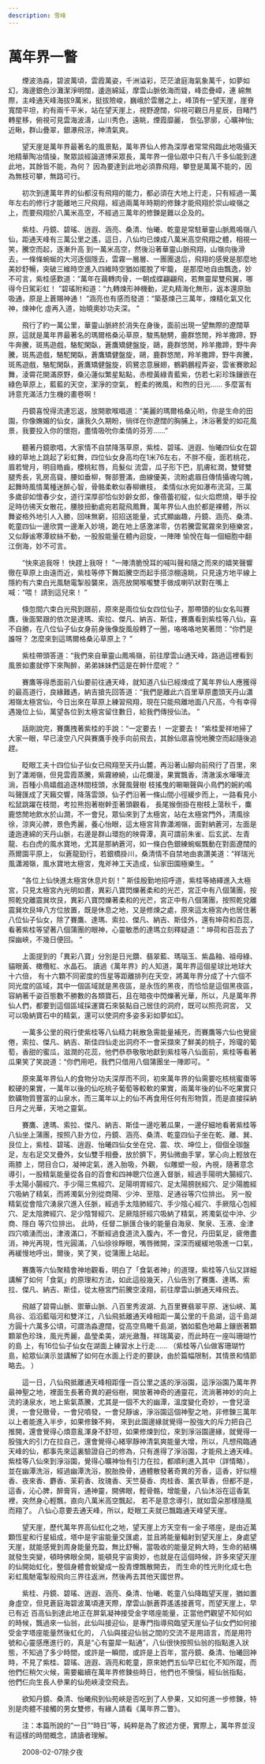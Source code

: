 ```yaml
---
description: 雪峰
---
```


# 萬年界一瞥

　　煙波浩淼，碧波萬頃，雲霞萬姿，千洲溢彩，茫茫滄庭海氣象萬千，如夢如幻，海邊銀色沙灘潔淨明闊，逶迤綿延，摩雲山脈依海而聳，峰峦疊嶂，連 綿無際，主峰通天峰海拔9萬米，挺拔險峻，巍峨於雲層之上，峰頂有一望天崖，崖脊寬闊平坦，約有兩千平米，站在望天崖上，視野遼闊，仰視可觀日月星辰，目睹鬥轉星移，俯視可見雲海波濤，山川秀色，遠眺，煙霞靡麗， 恢弘寥廓，心曠神怡; 近瞅，群山疊翠，銀瀑飛淙，神清氣爽。

　　望天崖是萬年界最著名的風景點，萬年界仙人修為深厚者常常飛臨此地吸攝天地精華陶冶情操，聚眾談經論道博采眾長，萬年界一億仙眾中只有八千多仙能到達此地，其餘皆不能，為何？ 因為要達到此地必須靠飛翔，攀登是萬萬不能的，因為無枝可攀，無路可行。

　　初次到達萬年界的仙都沒有飛翔的能力，都必須在大地上行走，只有經過一萬年左右的修行才能離地三尺飛翔，經過兩萬年時期的修鍊才能飛翔於崇山峻嶺之上，而要飛翔於八萬米高空，不經過三萬年的修鍊是難以企及的。

　　紫桂、丹鏡、碧瑤、逍遐、涵亮、桑清、怡曦、乾童是常駐華靈山脈鳳鳴嶺八仙，距通天峰有三萬公里之遙，這日，八仙均已煉成八萬米高空飛翔之體，相視一笑，騰空而起，逐漸升高 到一萬米高空，然後沿著華靈山脈飛翔，山嶺向後滑去，一條條蜿蜒的大河逐個隱去，雲霧一層層、一團團退后，飛翔的感覺是那麼地美妙舒暢，突破三維時空進入四維時空猶如擺脫了牢籠， 是那麼地自由飄逸，妙不可言，紫桂感歎道：“萬年在繭轉肉骨，一朝成蝶翩翩飛，若無靈犀雙飛翼，哪得今日駕彩虹！ ”碧瑤附和道：“九轉煉形神機動，泥丸精海化無形，返本還原胎吸通，原是上蒼賜神通！ ”涵亮也有感而發道：“築基煉己三萬年，煉精化氣又化神，煉神化 虛再入道，始曉奧妙功夫深。 ”

　　飛行了約一萬公里，華靈山脈終於消失在身後，面前出現一望無際的遼闊草原，這就是萬年界最著名的瑪爾格桑沁草原，駿馬馳騁，鹿群悠閒，羚羊撒蹄，野牛奔騰，斑馬遊戲，駱駝閑臥，蒼鷹矯健盤旋，鷗，鹿群悠閒，羚羊撒蹄，野牛奔騰，斑馬遊戲，駱駝閑臥，蒼鷹矯健盤旋，鷗，鹿群悠閒，羚羊撒蹄，野牛奔騰，斑馬遊戲，駱駝閑臥，蒼鷹矯健盤旋，鸥鷺恣意展翅，鶴鹳鵬程弄姿，雲雀賽歌起舞，淩霄花開滿原野，桑沁蓮似繁星點點，赤橙黃綠青藍紫，仿若七彩珍珠鑲嵌在 綠色草原上，藍藍的天空，潔淨的空氣， 輕柔的微風，和煦的日光...... 多麼富有詩意充滿活力生機的畫卷啊！

　　丹鏡喜悅得流連忘返，放開歌喉唱道：“美麗的瑪爾格桑沁哟，你是生命的田園，你像嫵媚的仙女，讓我久久期盼，徜徉在你遼闊的胸脯上，沐浴著愛的如花風景，我要投入你的懷抱，盡情吸吮你柔情的芬芳......”

　　聽著丹鏡歌唱，大家情不自禁降落草原，紫桂、碧瑤、逍遐、怡曦四仙女在碧綠的草地上跳起了彩虹舞，四位仙女身高均在1米76左右，不胖不瘦，面若桃花，眉若彎月，明目皓齒，櫻桃紅唇，烏髮似 流雲，瓜子形下巴，肌膚紅潤，雙臂雙腿秀長，乳房高聳，腰如垂柳，臀部豐滿，曲線優美，流盼處眉目傳情攝魂勾魄，起舞時風情萬種迷醉心智，骨骼柔軟似春柳嫩枝， 柔情似水宛如瀑布流瀉，三萬多歲卻如懷春少女，道行深厚卻恰似妙齡女郎，像蓓蕾初綻，似火焰燃燒，舉手投足時彷彿天女散花，腰肢扭動處宛若龍飛鳳舞，萬年界仙人由於都是裸體，所以 舞姿格外地引人入勝，回味無窮，招招送能量，式式顯幽趣，丹鏡、涵亮、桑清、乾童四仙一邊欣賞一邊漸入妙境，跪在地上感激涕零，仿若騰雲駕霧來到極樂宮，又似靜谧寒潭紋絲不動，一股股能量在體內迴旋，一陣陣 愉悅在每一個細胞中翻江倒海，妙不可言。

　　“快來追我呀！ 快趕上我呀！ ”一陣清脆悅耳的喊叫聲和隨之而來的嬉笑聲響徹在草原上由遠而近，紫桂等停下舞蹈騰空而起手搭涼棚遠眺，只見遠方地平線上隱約有六束白光風馳電掣般襲來，涵亮放開喉嚨雙手做成喇叭狀對在嘴上喊：“喂！ 請到這兒來！ ”

　　倏忽間六束白光飛到跟前，原來是兩位仙女四位仙子，那帶頭的仙女名叫賽鷹，後面緊跟的依次是達瑪、索拉、傑凡、納吉、斯佳，賽鷹看到紫桂等八仙，喜不自勝，在八位仙子仙女身前身後像旋風般轉了一圈，咯咯咯地笑著問：“你們是誰呀？ 怎麼來到這瑪爾格桑沁草原上？ ”

　　紫桂帶頭答道：“我們來自華靈山鳳鳴嶺，前往摩雲山通天峰，路過這裡看到風景如畫就停下來陶醉，弟弟妹妹們這是在幹什麼呢？ ”

　　賽鷹等得悉面前八仙要前往通天峰，就知道八仙已經煉成了萬年界仙人應獲得的最高道行，良緣難遇，納吉搶先回答道：“我們是離此六百里草原盡頭天丹山瀟湘嶺太極宮仙，今日出來在草原上練習飛翔，現在只能飛離地面八尺高，今有幸得遇幾位上仙，萬望各位到太極宮留住數日，給我們傳授仙法。 ”

　　話剛說完，賽鷹拽著紫桂的手說：“一定要去！ 一定要去！ ”紫桂愛祥地掃了大家一眼，早已淩空八尺與賽鷹手挽手向前飛去，其餘仙眾喜悅地騰空而起隨後追趕。

　　眨眼工夫十四位仙子仙女已飛翔至天丹山麓，再沿著山腳向前飛行了百里，來到了瀟湘嶺，但見雲霞蒸騰，紫霧繚繞，山花爛漫，果實飄香，清澈溪水嘩嘩流淌，百種小鳥嬉戲追逐林間枝頭，水聲風聲樹 枝搖曳的唰唰聲與小鳥們的婉約鳴叫聲匯成了天籟交響，降落雲頭，仙子們沿著一條山間小徑緩步而上，一路看見小松鼠跳躍在枝間，考拉熊抱著樹幹歪著頭觀看， 長尾猴倒掛在樹枝上蕩秋千，麋鹿悠閒地飲水於山澗，不一會兒，眾仙來到了太極宮，站在太極宮門外，清風徐徐，涼爽沁脾，景色秀麗，養心怡眼，這太極宮背靠瀟湘嶺，面對納蒼河，左面是逶迤連綿的天丹山脈，右邊是群山環抱的映霄潭，真可謂前朱雀、后玄武、左青龍、右白虎的風水寶地，尤其是那納蒼河，如一條白色銀練蜿蜒飄動在對面遼闊的燕爾園平原上， 似蒼龍勁行，若銀橋掛川，桑清情不自禁地由衷讚美道：“祥瑞光風瀟湘嶺，風水寶地太極宮，鬼斧神工天造成，仙家田園極樂生。 ”

　　“各位上仙快進太極宮休息片刻！” 斯佳殷勤地招呼道，紫桂等絡繹進入太極宮，只見太極宮內光明如晝，異彩八寶閃爍著柔和的光芒，宮正中有八個蒲團，按照乾兌離震巽坎艮，異彩八寶閃爍著柔和的光芒，宮正中有八個蒲團，按照乾兌離震巽坎艮坤八方位放置，既是休息之地，又是修煉之處，原來這太極宮內也居住著八位仙子仙女，除了賽鷹、達瑪、索拉、傑凡、納吉、斯佳外，還有坤荷和百蕊，看著紫桂等望著八個蒲團的眼神，心靈敏悉的達瑪立刻釋疑道：“ 坤荷和百蕊去了探幽峽，不幾日便回。 ”

　　上面提到的「異彩八寶」分別是日光鑽、翡翠藍、瑪瑙玉、紫晶釉、祖母綠、貓眼黃、橄欖紅、水晶石。 讀過《萬年界》的人知道，萬年界這個星球比地球大十六倍， 有十六顆不同密度的恆星等距離排列在天空，將萬年界分成了十六個不同光度的區域，其中一個區域就是黑夜區，是永恆的黑夜，而恰恰是這個黑夜區，容納著千姿百態數不勝數的各類寶石，且在暗夜中閃爍著光華，所以，凡是萬年界仙人們，都要到這個區域採運寶石來裝點自己居住的洞府，既可以照亮洞宮， 又可以吸納寶石中的精氣，還可以使洞府多姿多彩如夢如幻。

　　一萬多公里的飛行使紫桂等八仙精力耗散急需能量補充，而賽鷹等六仙也覺疲倦，索拉、傑凡、納吉、斯佳四仙走出洞府不一會采擷來了鮮美的桃子，玲瓏的葡萄，香甜的蜜瓜，滋潤的花蕊，他們恭恭敬敬地獻到紫桂等八仙面前，紫桂等看著瓜果笑了笑說道：“你們用吧，我們只借用八個蒲團坐一陣即可。 ”

　　原來萬年界仙人的食物分功夫深厚而不同，初來萬年界的仙需要吃核桃蜜棗等較硬的果實，一萬年以後的仙吃桃子葡萄等較軟的果實，兩萬年後的仙不吃果實只飲礦物質豐富的山泉水，而三萬年以上的仙不再食用任何有形物質，而是直接採納日月之光華，天地之靈氣。

　　賽鷹、達瑪、索拉、傑凡、納吉、斯佳一邊吃著瓜果，一邊仔細地看著紫桂等八仙坐上蒲團，按照八卦方位，丹鏡、涵亮、桑清、乾童四仙子坐在乾、離、巽、艮位上，紫桂、碧瑤、逍遐、怡曦四仙女坐在兌、震、坎、坤位上，個個全珈盤足，左右足交叉疊外，女仙雙手相疊，放於臍下，男仙微曲手掌，掌心向上輕放在兩膝 上，閉目合口，凝神定氣，進入胎吸，外觀， 似雕塑一般，內視，隨著意念導引，一股精氣能量從各自的百會和四神聰穴位進入督脈，經過手陽明大腸經穴、手太陽小腸經穴、手少陽三焦經穴、足陽明胃經穴、足太陽膀胱經穴、足少陽膽經穴吸納了精氣，而將濁氣分別從商陽、少沖、至陰、足通谷等穴位排出。 另一股精氣從會陰穴湧泉穴進入任脈，經過手太陰肺經穴、手少陰心經穴、手厥陰心包經穴、足太陰脾經穴、足少陰腎經穴、足厥陰肝經穴吸納了精氣，將濁氣從中沖、少商、隱白 等穴位排出。 此時，任督二脈匯合後的能量自海泉、聚泉、玉液、金津四穴噴湧而出，津液滿口，不斷經過食道流入腹內，不一會兒，丹田氣足，疲倦盡消，神光再現，性光圓滿，八仙徐徐睜眼，嘴唇微開，深深而緩緩地吸進一口氣，再緩慢地呼出，爾後，笑了笑，從蒲團上站起。

　　賽鷹等六仙聚精會神地觀看，明白了「食氣者神」的道理，紫桂等八仙又詳細講解了如何「食氣」的原理和方法，如此這般幾天，八仙告別了賽鷹、達瑪、索拉、傑凡、納吉、斯佳，從太極宮門前騰空淩翔，前往摩雲山脈通天峰飛去。

　　飛越了碧霄山脈、禦華山脈、八百里秀波湖、九百里賽翡翠平原、迷仙峽、萬鳥谷、滔滔藍瑙河和雙洋江，八仙飛抵離通天峰相距一萬公里的千島湖，這千島湖方圓十六萬多公頃，可謂浩淼遼闊，從高空鳥瞰千島湖，猶如藍色地幕上鑲嵌著顆顆翠色珍珠，風光秀麗，晶瑩柔美，湖光瀲灩，祥瑞萬姿，而此時在一座叫珊瑚竹的島 上，有16位仙子仙女在湖面上練習水上行走...... （紫桂等八仙做客珊瑚竹島，給眾仙演示並講解了如何在水面上行走的要訣，由於篇幅限制，其情景和情節略去。 ）

　　這一日，八仙飛抵離通天峰相距僅一百公里之遙的淨浴園，這淨浴園乃萬年界最神聖之地，裡面生長著奇異的避俗樹，開放著神奇的通靈花，流淌著神妙的向上流的湧泉水，地上紫氣蒸騰，尤其是一個不大的幽潭，溫度變化奇妙，一會兒滾燙，一會兒徹骨，一會兒噴發，一會兒靜谧，淨浴園這個神聖之地，非修鍊三萬年以上者能進入半步，如果修鍊不夠， 來到此園邊緣就覺得一股強大的斥力把自己推開，還會覺得心煩意亂渾身不舒坦，如果修煉到位，來到淨浴園邊緣，就覺得一股強大的引力在拉自己，還會覺得心緒寧靜神清氣爽能量大增，所以，凡想飛臨通天峰的仙，都事先來這裏驗證自己的修為，只有進得了淨浴園，才能飛上通天峰。 紫桂等八仙來到淨浴園，覺得心曠神怡有引力在拉，都順利進入其中（詳情略），並在幽潭洗浴，經過幽潭洗浴，脫胎換骨，通體散發著奇異的芳香，這香，好似檀香、夜來香、麝香、茉莉香、玫瑰香、天竺葵香、肉桂香、薰衣草香，但都不是，這香，沁心脾，醉膏肓，通神靈，開佛眼，輕骨骼，增能量，八仙沐浴在這香氣裡，突然身心輕飄，直向八萬米高空飄起， 若不是意念導引，就如雲朵那樣隨風而翔了。 八仙心意要去通天峰，所以，眨眼工夫就已飄臨通天峰望天崖。

　　望天崖，歷代萬年界高仙虹化之地，望天崖上方天空有一金子塔座，是由近萬顆恆星和行星組成，塔中是宇宙能量交匯處，並且將能量輻射到望天崖上，身處望天崖，就能感覺到周身能量充盈，無比舒暢，當吸收的能量足夠大時，生命的結構就發生突變，頓時佛眼全開，能頓見宇宙奧妙，也就是在這個時候，許多來望天崖的仙開始虹化，整個身體會蛻變成一股青煙飄散開去， 而生命的性光則化成七色彩虹風馳電掣般飛向三界往返洲，然後再去其他天國世界。

　　紫桂、丹鏡、碧瑤、逍遐、涵亮、桑清、怡曦、乾童八仙降臨望天崖，猶如置身虛空，但見蒼庭海碧波萬頃連天際，摩雲山脈蒼莽遙遙接蒼穹，而望天崖上，早已有近 百高仙到達此地正在屏氣凝神接受金字塔座能量，正當他們觀望不知何如的時候，飄過來一仙翁，此仙叫接迎仙，是專門指導飛臨望天崖仙子仙女們如何接受金字塔座能量然後虹化的， 八仙與接迎仙翁之間的交流不是用語言，而是用符號和心靈感應進行的，真是“心有靈犀一點通”，八仙很快按照仙翁的指點進入狀態，不知過了多少時間，或許是一瞬間，或許是上百年，當丹鏡、桑清、怡曦回神時，不見了紫桂、碧瑤、逍遐、涵亮和乾童，原來她們五仙早已虹化不知所蹤，而他們仨稍欠火候，需要繼續在萬年界修鍊些時日，他們也不懊惱，經仙翁指點， 他們仨向生長人參果的仙苑峽淩空飛去。

　　欲知丹鏡、桑清、怡曦飛到仙苑峽是否吃到了人參果，又如何進一步修鍊，特別是肉體不接觸的男女雙修，有緣人請看《萬年界二瞥》。

　　注：本篇所說的“一日”“時日”等，純粹是為了敘述方便，實際上，萬年界並沒有這樣的時間概念，請讀者理解。

　　2008-02-07除夕夜

&#x20;
